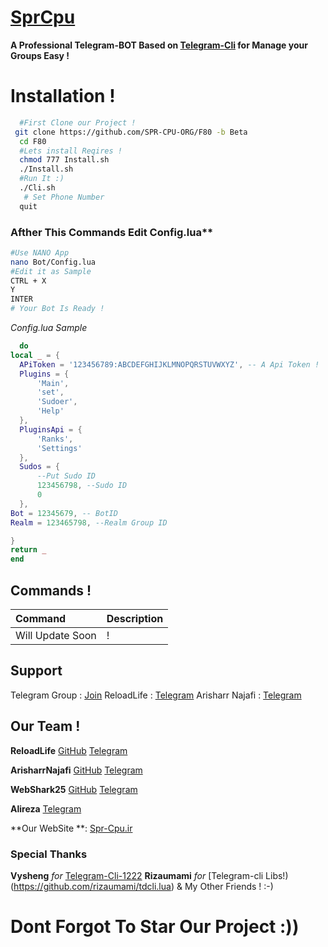 # [SprCpu](https://t.me/SPRCPU_Company)
 **A Professional Telegram-BOT Based on [Telegram-Cli](https://valtman.name/Telegram-cli) for Manage your Groups Easy !**
 
# Installation !
  ```sh
    #First Clone our Project !
   git clone https://github.com/SPR-CPU-ORG/F80 -b Beta
    cd F80
    #Lets install Reqires !
    chmod 777 Install.sh
    ./Install.sh 
    #Run It :)
    ./Cli.sh
     # Set Phone Number 
    quit
  ```
  ### Afther This Commands Edit Config.lua**
  ```sh
  #Use NANO App
  nano Bot/Config.lua 
  #Edit it as Sample
  CTRL + X
  Y
  INTER 
  # Your Bot Is Ready !
  ```
  _Config.lua Sample_
  ```lua
    do
local _ = {
	APiToken = '123456789:ABCDEFGHIJKLMNOPQRSTUVWXYZ', -- A Api Token !
	Plugins = {
		'Main',
		'set',
		'Sudoer',
		'Help'
	},
	PluginsApi = {
		'Ranks', 
		'Settings'
	},
	Sudos = {
		--Put Sudo ID
		123456798, --Sudo ID
		0
	},
  Bot = 12345679, -- BotID
  Realm = 123465798, --Realm Group ID
  
}
return _
end
  ```
 ## Commands !
| Command | Description |
|:--------|:------------|
| Will Update Soon | !|

## Support 
  Telegram Group : [Join](https://t.me/joinchat/AAAAAD_jMhe7zLbBo1ycLg)
  ReloadLife : [Telegram](https://t.me/Reload_LifeBOT)
  Arisharr Najafi : [Telegram](https://t.me/Arisharr) 
## Our Team !

   **ReloadLife** [GitHub](github.com/Reload-Life) [Telegram](https://T.me/Reload_Life) 
  
   **ArisharrNajafi** [GitHub](github.com/Arisharr) [Telegram](https://T.me/Arisharr) 
  
   **WebShark25** [GitHub](github.com/WebShark025) [Telegram](https://T.me/WebShark25) 
  
   **Alireza** [Telegram](https://T.me/DonRabbit)
  
   **Our WebSite **: [Spr-Cpu.ir](http://Spr-Cpu.ir)
   
 ### Special Thanks 
  **Vysheng** _for_ [Telegram-Cli-1222](Https://Valtman.name/Telegram-cli)
  **Rizaumami** _for_ [Telegram-cli Libs!)(https://github.com/rizaumami/tdcli.lua)
  & My Other Friends ! :-)
# Dont Forgot To Star Our Project :))
